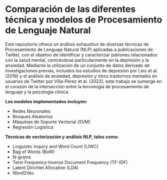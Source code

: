 # Comparación de las diferentes técnica y modelos de Procesamiento de Lenguaje Natural
Este repositorio ofrece un análisis exhaustivo de diversas técnicas de Procesamiento de Lenguaje Natural (NLP) aplicadas a publicaciones de Twitter, con el objetivo de identificar y caracterizar patrones relacionados con la salud mental, centrándose particularmente en la depresión y la ansiedad. Mediante la utilización de un conjunto de datos derivado de investigaciones previas, incluidos los estudios de depresión por Leis et al. (2019) y el análisis de ansiedad, depresión y otros trastornos mentales en usuarios de Twitter por Villa-Pérez et al. (2023), este trabajo se sumerge en el corazón de la intersección entre la tecnología de procesamiento de lenguaje y la psicología clínica.

**Los modelos implementados incluyen:**

*   Redes Neuronales
*  Bosques Aleatorios
*  Máquinas de Soporte Vectorial (SVM)
*  Regresión Logística
 

**Técnicas de vectorización y análisis NLP, tales como:**

*  Linguistic Inquiry and Word Count (LIWC)
*  Bag of Words (BoW)
*  N-grams
*  Term Frequency-Inverse Document Frequency (TF-IDF)
*  Latent Dirichlet Allocation (LDA)
*  Word2Vec
